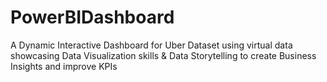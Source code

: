 # PowerBIDashboard
A Dynamic Interactive Dashboard for Uber Dataset using virtual data showcasing Data Visualization skills &amp; Data Storytelling to create Business Insights and improve KPIs
